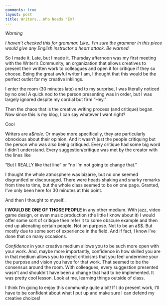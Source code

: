 ```yaml
---
comments: true
layout: post
title: Writers...Who Needs 'Em?
---
```


*Warning*

*I haven’t checked this for grammar. Like...I’m sure the grammar in this piece would give any English instructor a heart attack. Be warned.*

So I made it. Late, but I made it. Thursday afternoon was my first meeting with the Writer’s Community, an organization that allows creatives to present their written work to colleagues and open it for critique if they so choose. Being the great awful writer I am, I thought that this would be the perfect outlet for my creative inklings.

I enter the room (30 minutes late) and to my surprise, I was literally noticed by no one! A quick nod to the person presenting was in order, but I was largely ignored despite my cordial but firm “Hey.”

Then the chaos that is the creative writing process (and critique) began.  Now since this is my blog, I can say whatever I want right? 

Cool

Writers are a$$hole$. Or maybe more specifically, they are particularly obnoxious about their opinion. And it wasn’t just the people critiquing but the person who was also being critiqued. Every critique had some big word I didn’t understand. Every suggestion/critique was met by the creator with the lines like

 “But I REALLY like that line” or “no I’m not going to change that.” 
 
I thought the whole atmosphere was bizarre, but no one seemed disgruntled or discouraged. There were heads shaking and snarky remarks from time to time, but the whole class seemed to be on one page. Granted, I’ve only been here for 30 minutes at this point. 

And then I thought to myself..

**I WOULD BE ONE OF THOSE PEOPLE** in any other medium. With jazz, video game design, or even music production (the little I know about it) I would offer some sort of critique then refer it to some obscure example and then end up alienating certain people. Not on purpose. Not to be an a$$. But mostly due to some sort of experience in the field.  And if fact, I know I’ve done that on many occasions.

*Confidence* in your creative medium allows you to be such more open with your work. And, maybe more importantly, confidence in how skilled you are in that medium allows you to reject criticisms that you feel undermine your the purpose and vision you have for that work. That seemed to be the consensus around the room. With colleagues, every suggestion presented wasn't and shouldn't have been a change that had to be implemented. It was pretty cool lesson. Look at me, learning things outside of class.

I think I’m going to enjoy this community quite a bit! If I do present work, I’ll have to be confident about what I put up and make sure I can defend my creative choices!
